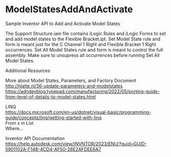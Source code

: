 # ModelStatesAddAndActivate
Sample Inventor API to Add and Activate Model States

The Support Structure.iam file contains iLogic Rules and iLogic Forms to set and add model states to the Flexible Bracket.ipt.
Set Model State rule and form is meant just for the C Channel 1 Right and Flexible Bracket 1 Right occurrences.
Set All Model States rule and form is meant to control the full assembly. Make sure to unsupress all occurrences before running Set All Model States.

Additional Resources

More about Model States, Parameters, and Factory Document <br>
http://hjalte.nl/36-update-parameters-and-modelstates
https://adndevblog.typepad.com/manufacturing/2022/05/porting-guide-from-level-of-details-to-model-states.html

LINQ <br>
https://docs.microsoft.com/en-us/dotnet/visual-basic/programming-guide/concepts/linq/getting-started-with-linq <br>
From x in List <br>
Where… <br>

Inventor API Documentation <br>
https://help.autodesk.com/view/INVNTOR/2023/ENU/?guid=GUID-5901102A-F148-4CD4-AF50-26E2AFDEE6A7
